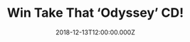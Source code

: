 ---
campaign-uuid: "c-cdc5eaa5-ae20-4c6b-b546-d5820d45e308"
type: "Competition"
category: "Music"
date: "2018-12-13T12:00:00.000Z"
end-date: "2019-02-13T23:59:00.000Z"
disable-form: false
is_promoted: false
has_entry_page: true
title: "Win Take That ‘Odyssey’ CD!"
competition-description: "<p>‘Odyssey’ a re-imagined greatest hits album that takes\
  \ the listener on a journey through the incredible musical history of Take That,\
  \ one of the UK’s most successful bands of all time. The ‘Odyssey’ album - produced\
  \ by Stuart Price - features 27 tracks spanning three decades of the band’s history.</p>\n\
  <p>Would you like to add ‘Odyssey’ to your collection? Click below for a chance\
  \ to win!</p>\n"
hero-header: "Win Take That ‘Odyssey’ CD!"
terms-confirmation: "N/A"
banner-img: "https://assets.expresslyapp.com/asset-866827c2-5ef9-42c2-b21f-9d6865a8579e.jpg"
logo-left-href: "http://club.expressly.io"
logo-left-image: "https://assets.expresslyapp.com/asset-4f2151f6-bec1-4ee1-b484-145351bb834a.jpg"
logo-left-title: "Expressly Club"
bg-image-hero: "https://assets.expresslyapp.com/asset-b65fffff-8cf4-40ce-bfe7-10441ce9afe3.jpg"
bg-image-first: "https://assets.expresslyapp.com/asset-aa1c116b-3592-4c82-9513-86b1ddc3c035.jpg"
section1-content: "<p>‘Odyssey’ is both a celebration of Take That’s past and present,\
  \ an emotional journey through all their incarnations. The album is peppered with\
  \ soundbites from their life, building a historical narrative around the songs -\
  \ the story of five Northern teenage lads, who went on to become one of the biggest\
  \ boy bands of all time, before splitting up and reforming again nine years later\
  \ with one of the most sensational music comebacks ever seen.</p>\n<p>Let’s do it\
  \ again, Patience, The Flood, Giants… and many more songs are included in this amazing\
  \ Deluxe Edition for you! Enter the form below for a chance to win and get ready\
  \ to enjoy Take That’s songs anywhere!</p>\n"
entry-title: "Win Take That ‘Odyssey’ CD!"
entry-content: "<p>Enter the draw to win Take That ‘Odyssey’ CD  by completing the\
  \ form below before 23:59 on 13th of January 2019.</p>\n"
has-winner: false
prize-description: "Take That ‘Odyssey’ CD."
special-conditions: "Multiple entries are allowed up to one every day."
country-restrictions:
- "GB"
---